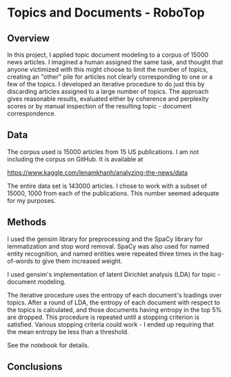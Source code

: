 # Topics and Documents - RoboTop

## Overview

In this project, I applied topic document modeling to a corpus of 15000 news articles.  I imagined a human assigned the same task, and thought that anyone victimized with this might choose to limit the number of topics, creating an "other" pile for  articles not clearly corresponding to one or a few of the topics.  I developed an iterative procedure to do just this by discarding articles assigned to a large number of topics.  The approach gives reasonable results, evaluated either by coherence and perplexity scores or by manual inspection of the resulting topic - document correspondence.

## Data

The corpus used is 15000 articles from 15 US publications.  I am not including the corpus on GitHub.  It is available at

https://www.kaggle.com/lenamkhanh/analyzing-the-news/data

The entire data set is 143000 articles.  I chose to work with a subset of 15000, 1000 from each of the publications. This number seemed adequate for my purposes.

## Methods

I used the gensim library for preprocessing and the SpaCy library for lemmatization and stop word removal.  SpaCy was also used for named entity recognition, and named entities were repeated three times in the bag-of-words to give them increased weight.  

I used gensim's implementation of latent Dirichlet analysis (LDA) for topic - document modeling.

The iterative procedure uses the entropy of each document's loadings over topics.  After a round of LDA, the entropy of each document with respect to the topics is calculated, and those documents having entropy in the top 5% are dropped.  This procedure is repeated until a stopping criterion is satisfied.  Various stopping criteria could work - I ended up requiring that the mean entropy be less than a threshold.

See the notebook for details.


## Conclusions



